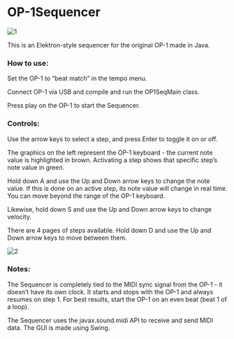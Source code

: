 # OP-1Sequencer

![1](https://github.com/chr-hall/OP-1Sequencer/assets/117752515/1ecbf4cd-3d03-4d1d-9fcb-44da12d542e2)

This is an Elektron-style sequencer for the original OP-1 made in Java.


### How to use:


Set the OP-1 to “beat match” in the tempo menu. 

Connect OP-1 via USB and compile and run the OP1SeqMain class. 

Press play on the OP-1 to start the Sequencer.


### Controls:


Use the arrow keys to select a step, and press Enter to toggle it on or off. 

The graphics on the left represent the OP-1 keyboard - the current note value is highlighted in brown. Activating a step shows that specific step’s note value in green. 

Hold down A and use the Up and Down arrow keys to change the note value. If this is done on an active step, its note value will change in real time. You can move beyond the range of the OP-1 keyboard. 

Likewise, hold down S and use the Up and Down arrow keys to change velocity.

There are 4 pages of steps available. Hold down D and use the Up and Down arrow keys to move between them. 

![2](https://github.com/chr-hall/OP-1Sequencer/assets/117752515/096331e1-89ec-4332-a15d-e75b40053a14)

### Notes:

The Sequencer is completely tied to the MIDI sync signal from the OP-1 - it doesn’t have its own clock. It starts and stops with the OP-1 and always resumes on step 1. For best results, start the OP-1 on an even beat (beat 1 of a loop).

The Sequencer uses the javax.sound.midi API to receive and send MIDI data. The GUI is made using Swing. 
